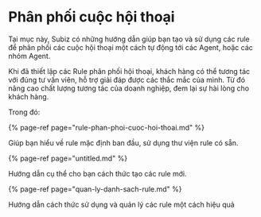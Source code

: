 # Phân phối cuộc hội thoại

Tại mục này, Subiz có những hướng dẫn giúp bạn tạo và sử dụng các rule để phân phối các cuộc hội thoại một cách tự động tới các Agent, hoặc các nhóm Agent.

Khi đã thiết lập các Rule phân phối hội thoại, khách hàng có thể tương tác với đúng tư vấn viên, hỗ trợ giải đáp được các thắc mắc của mình. Từ đó nâng cao chất lượng tương tác của doanh nghiệp, đem lại sự hài lòng cho khách hàng.  

Trong đó:

{% page-ref page="rule-phan-phoi-cuoc-hoi-thoai.md" %}

Giúp bạn hiểu về rule mặc định ban đầu, sử dụng thư viện rule có sẵn.

{% page-ref page="untitled.md" %}

Hướng dẫn cụ thể cho bạn cách thức tạo các rule mới.

{% page-ref page="quan-ly-danh-sach-rule.md" %}

Hướng dẫn cách thức sử dụng và quản lý các rule một cách hiệu quả

